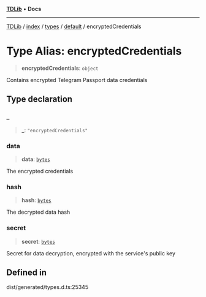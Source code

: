 [**TDLib**](../../../../../../README.md) • **Docs**

***

[TDLib](../../../../../../modules.md) / [index](../../../../../README.md) / [types](../../../README.md) / [default](../README.md) / encryptedCredentials

# Type Alias: encryptedCredentials

> **encryptedCredentials**: `object`

Contains encrypted Telegram Passport data credentials

## Type declaration

### \_

> **\_**: `"encryptedCredentials"`

### data

> **data**: [`bytes`](bytes-1.md)

The encrypted credentials

### hash

> **hash**: [`bytes`](bytes-1.md)

The decrypted data hash

### secret

> **secret**: [`bytes`](bytes-1.md)

Secret for data decryption, encrypted with the service's public key

## Defined in

dist/generated/types.d.ts:25345

